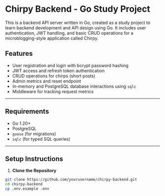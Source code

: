 # Chirpy Backend - Go Study Project

This is a backend API server written in Go, created as a study project to learn backend development and API design using Go. It includes user authentication, JWT handling, and basic CRUD operations for a microblogging-style application called Chirpy.

## Features

- User registration and login with bcrypt password hashing
- JWT access and refresh token authentication
- CRUD operations for chirps (short posts)
- Admin metrics and reset endpoint
- In-memory and PostgreSQL database interactions using `sqlc`
- Middleware for tracking request metrics

---

## Requirements

- Go 1.20+
- PostgreSQL
- `goose` (for migrations)
- `sqlc` (for typed SQL queries)

---

## Setup Instructions

1. **Clone the Repository**

```bash
git clone https://github.com/yourusername/chirpy-backend.git
cd chirpy-backend
cp .env.example .env
```
